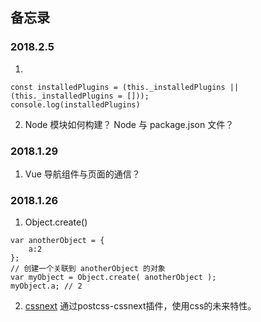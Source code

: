 ## 备忘录  

### 2018.2.5
1. 
```
const installedPlugins = (this._installedPlugins || (this._installedPlugins = [])); 
console.log(installedPlugins)
```

2. Node 模块如何构建？
Node 与 package.json 文件？

### 2018.1.29 
1. Vue 导航组件与页面的通信？

### 2018.1.26
1. Object.create()  
```
var anotherObject = {
    a:2
};
// 创建一个关联到 anotherObject 的对象
var myObject = Object.create( anotherObject );
myObject.a; // 2
```
2. [cssnext](https://cssnext.io/) 通过postcss-cssnext插件，使用css的未来特性。